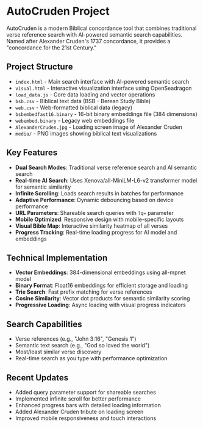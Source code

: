 # AutoCruden Project

AutoCruden is a modern Biblical concordance tool that combines traditional verse reference search with AI-powered semantic search capabilities. Named after Alexander Cruden's 1737 concordance, it provides a "concordance for the 21st Century."

## Project Structure
- `index.html` - Main search interface with AI-powered semantic search
- `visual.html` - Interactive visualization interface using OpenSeadragon
- `load_data.js` - Core data loading and vector operations
- `bsb.csv` - Biblical text data (BSB - Berean Study Bible)
- `web.csv` - Web-formatted biblical data (legacy)
- `bsbembedfast16.binary` - 16-bit binary embeddings file (384 dimensions)
- `webembed.binary` - Legacy web embeddings file
- `AlexanderCruden.jpg` - Loading screen image of Alexander Cruden
- `media/` - PNG images showing biblical text visualizations

## Key Features
- **Dual Search Modes**: Traditional verse reference search and AI semantic search
- **Real-time AI Search**: Uses Xenova/all-MiniLM-L6-v2 transformer model for semantic similarity
- **Infinite Scrolling**: Loads search results in batches for performance
- **Adaptive Performance**: Dynamic debouncing based on device performance
- **URL Parameters**: Shareable search queries with `?q=` parameter
- **Mobile Optimized**: Responsive design with mobile-specific layouts
- **Visual Bible Map**: Interactive similarity heatmap of all verses
- **Progress Tracking**: Real-time loading progress for AI model and embeddings

## Technical Implementation
- **Vector Embeddings**: 384-dimensional embeddings using all-mpnet model
- **Binary Format**: Float16 embeddings for efficient storage and loading
- **Trie Search**: Fast prefix matching for verse references
- **Cosine Similarity**: Vector dot products for semantic similarity scoring
- **Progressive Loading**: Async loading with visual progress indicators

## Search Capabilities
- Verse references (e.g., "John 3:16", "Genesis 1")
- Semantic text search (e.g., "God so loved the world")
- Most/least similar verse discovery
- Real-time search as you type with performance optimization

## Recent Updates
- Added query parameter support for shareable searches
- Implemented infinite scroll for better performance
- Enhanced progress bars with detailed loading information
- Added Alexander Cruden tribute on loading screen
- Improved mobile responsiveness and touch interactions